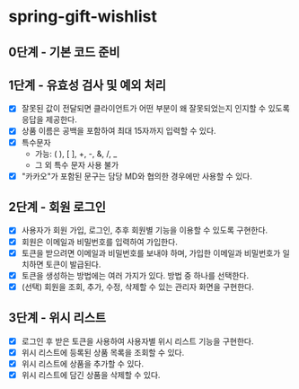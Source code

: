 # spring-gift-wishlist

## 0단계 - 기본 코드 준비

## 1단계 - 유효성 검사 및 예외 처리 
- [x] 잘못된 값이 전달되면 클라이언트가 어떤 부분이 왜 잘못되었는지 인지할 수 있도록 응답을 제공한다.
- [x] 상품 이름은 공백을 포함하여 최대 15자까지 입력할 수 있다.
- [x] 특수문자
  - 가능: ( ), [ ], +, -, &, /, _
  - 그 외 특수 문자 사용 불가
- [x] "카카오"가 포함된 문구는 담당 MD와 협의한 경우에만 사용할 수 있다.

## 2단계 - 회원 로그인
- [x] 사용자가 회원 가입, 로그인, 추후 회원별 기능을 이용할 수 있도록 구현한다.
- [x] 회원은 이메일과 비밀번호를 입력하여 가입한다. 
- [x] 토큰을 받으려면 이메일과 비밀번호를 보내야 하며, 가입한 이메일과 비밀번호가 일치하면 토큰이 발급된다. 
- [x] 토큰을 생성하는 방법에는 여러 가지가 있다. 방법 중 하나를 선택한다.
- [x] (선택) 회원을 조회, 추가, 수정, 삭제할 수 있는 관리자 화면을 구현한다.

## 3단계 - 위시 리스트
- [x] 로그인 후 받은 토큰을 사용하여 사용자별 위시 리스트 기능을 구현한다.
- [x] 위시 리스트에 등록된 상품 목록을 조회할 수 있다.
- [x] 위시 리스트에 상품을 추가할 수 있다.
- [x] 위시 리스트에 담긴 상품을 삭제할 수 있다.